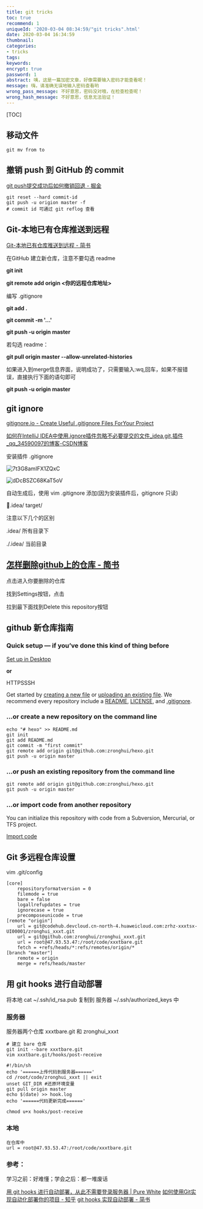 ```yaml
---
title: git tricks
toc: true
recommend: 1
uniqueId: '2020-03-04 08:34:59/"git tricks".html'
date: 2020-03-04 16:34:59
thumbnail:
categories:
- tricks
tags:
keywords:
encrypt: true
password: 1
abstract: 咦，这是一篇加密文章，好像需要输入密码才能查看呢！
message: 嗨，请准确无误地输入密码查看哟
wrong_pass_message: 不好意思，密码没对哦，在检查检查呢！
wrong_hash_message: 不好意思，信息无法验证！
---
```


[TOC]

<!--more-->

## 移动文件

```shell
git mv from to
```



## 撤销 push 到 GitHub 的 commit

[git push提交成功后如何撤销回退 - 掘金](https://juejin.im/post/5a4c274851882560b652b23a)

```shell
git reset --hard commit-id
git push -u origion master -f
# commit id 可通过 git reflog 查看
```





## Git-本地已有仓库推送到远程

[Git-本地已有仓库推送到远程 - 简书](https://www.jianshu.com/p/53f7c7c75d72)

在GitHub 建立新仓库，注意不要勾选 readme



**git init**

**git remote add origin <你的远程仓库地址>**

编写 .gitignore

**git add .**

**git commit -m '...'**

**git push -u origin master** 



若勾选 readme：

**git pull origin master --allow-unrelated-histories**

如果进入到merge信息界面，说明成功了，只需要输入:wq,回车，如果不报错误，直接执行下面的语句即可

**git push -u origin master** 

## git ignore 

[gitignore.io - Create Useful .gitignore Files ForYour Project](https://gitignore.io/)

[如何在IntelliJ IDEA中使用.ignore插件忽略不必要提交的文件_idea,git,插件_qq_34590097的博客-CSDN博客](https://blog.csdn.net/qq_34590097/article/details/56284935)

安装插件 .gitignore

![7t3G8amIFX1ZQxC](https://i.loli.net/2020/02/04/7t3G8amIFX1ZQxC.png)

![dDcBSZC68KaT5oV](https://i.loli.net/2020/02/04/dDcBSZC68KaT5oV.png)

自动生成后，使用 vim .gitignore 添加(因为安装插件后，gitignore 只读)

.idea/
target/

注意以下几个的区别

.idea/  所有目录下

./.idea/ 当前目录

## [怎样删除github上的仓库 - 简书](https://www.jianshu.com/p/a2cf6ce1dfbc)

点击进入你要删除的仓库

找到Settings按钮，点击

拉到最下面找到Delete this repository按钮





## github 新仓库指南

### **Quick setup** — if you’ve done this kind of thing before

[ Set up in Desktop](x-github-client://openRepo/https://github.com/zronghui/hexo)

**or**

HTTPSSSH

Get started by [creating a new file](https://github.com/zronghui/hexo/new/master) or [uploading an existing file](https://github.com/zronghui/hexo/upload). We recommend every repository include a [README](https://github.com/zronghui/hexo/new/master?readme=1), [LICENSE](https://github.com/zronghui/hexo/new/master?filename=LICENSE.md), and [.gitignore](https://github.com/zronghui/hexo/new/master?filename=.gitignore).

### …or create a new repository on the command line



```
echo "# hexo" >> README.md
git init
git add README.md
git commit -m "first commit"
git remote add origin git@github.com:zronghui/hexo.git
git push -u origin master
```

### …or push an existing repository from the command line



```
git remote add origin git@github.com:zronghui/hexo.git
git push -u origin master
```

### …or import code from another repository

You can initialize this repository with code from a Subversion, Mercurial, or TFS project.

[Import code](https://github.com/zronghui/hexo/import)



## Git 多远程仓库设置

vim .git/config

```shell
[core]
	repositoryformatversion = 0
	filemode = true
	bare = false
	logallrefupdates = true
	ignorecase = true
	precomposeunicode = true
[remote "origin"]
	url = git@codehub.devcloud.cn-north-4.huaweicloud.com:zrhz-xxxtsx-UI00001/zronghui_xxxt.git
	url = git@github.com:zronghui/zronghui_xxxt.git
	url = root@47.93.53.47:/root/code/xxxtbare.git
	fetch = +refs/heads/*:refs/remotes/origin/*
[branch "master"]
	remote = origin
	merge = refs/heads/master

```



## 用 git hooks 进行自动部署

将本地 cat ~/.ssh/id_rsa.pub 复制到 服务器 ~/.ssh/authorized_keys 中

### 服务器

服务器两个仓库 xxxtbare.git 和 zronghui_xxxt

```shell
# 建立 bare 仓库
git init --bare xxxtbare.git
vim xxxtbare.git/hooks/post-receive

#!/bin/sh
echo '======上传代码到服务器======'
cd /root/code/zronghui_xxxt || exit
unset GIT_DIR #还原环境变量
git pull origin master
echo $(date) >> hook.log
echo '======代码更新完成======'

chmod u+x hooks/post-receive
```

### 本地

```shell
在仓库中
url = root@47.93.53.47:/root/code/xxxtbare.git
```

### 参考：

学习之前：好难懂；学会之后：都一堆废话

[用 git hooks 进行自动部署，从此不需要登录服务器 | Pure White](https://purewhite.io/2017/04/27/git-hooks-auto-deploy/)
[如何使用Git实现自动化部署你的项目 - 知乎](https://zhuanlan.zhihu.com/p/127355490)
[git hooks 实现自动部署 - 简书](https://www.jianshu.com/p/f9312b51e011)
